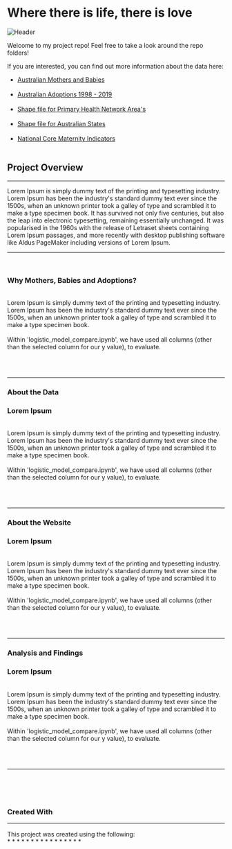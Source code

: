 # Where there is life, there is love
![Header](readme_images/header.jpg)<br>

Welcome to my project repo! 
Feel free to take a look around the repo folders!<br>
 

If you are interested, you can find out more information about the data here:<br>
* [Australian Mothers and Babies](https://www.aihw.gov.au/reports-data/population-groups/mothers-babies/data)<br><br>
* [Australian Adoptions 1998 - 2019](https://www.aihw.gov.au/reports-data/health-welfare-services/adoptions/data)<br><br>
* [Shape file for Primary Health Network Area's](https://www1.health.gov.au/internet/main/publishing.nsf/Content/PHN-Digital)<br><br>
* [Shape file for Australian States](https://www.arcgis.com/home/item.html?id=66e2eac498084e218dee3a8a7f625f5f)<br><br>
* [National Core Maternity Indicators](https://www.aihw.gov.au/reports-data/population-groups/mothers-babies/data)<br><br>

## Project Overview
<hr>
Lorem Ipsum is simply dummy text of the printing and typesetting industry. Lorem Ipsum has been the industry's standard dummy text ever since the 1500s, when an unknown printer took a galley of type and scrambled it to make a type specimen book. It has survived not only five centuries, but also the leap into electronic typesetting, remaining essentially unchanged. It was popularised in the 1960s with the release of Letraset sheets containing Lorem Ipsum passages, and more recently with desktop publishing software like Aldus PageMaker including versions of Lorem Ipsum.
<hr>
<br>

<h3>Why Mothers, Babies and Adoptions?</h3>
<p><br>
Lorem Ipsum is simply dummy text of the printing and typesetting industry. Lorem Ipsum has been the industry's standard dummy text ever since the 1500s, when an unknown printer took a galley of type and scrambled it to make a type specimen book.
<br><br>
Within 'logistic_model_compare.ipynb', we have used all columns (other than the selected column for our y value), to evaluate. <p>
<br><br>
<hr>



### About the Data
<h3>Lorem Ipsum</h3>
<p><br>
Lorem Ipsum is simply dummy text of the printing and typesetting industry. Lorem Ipsum has been the industry's standard dummy text ever since the 1500s, when an unknown printer took a galley of type and scrambled it to make a type specimen book.
<br><br>
Within 'logistic_model_compare.ipynb', we have used all columns (other than the selected column for our y value), to evaluate. <p>
<br><br>
<hr>

### About the Website
<h3>Lorem Ipsum</h3>
<p><br>
Lorem Ipsum is simply dummy text of the printing and typesetting industry. Lorem Ipsum has been the industry's standard dummy text ever since the 1500s, when an unknown printer took a galley of type and scrambled it to make a type specimen book.
<br><br>
Within 'logistic_model_compare.ipynb', we have used all columns (other than the selected column for our y value), to evaluate. <p>
<br><br>
<hr>

### Analysis and Findings
<h3>Lorem Ipsum</h3>
<p><br>
Lorem Ipsum is simply dummy text of the printing and typesetting industry. Lorem Ipsum has been the industry's standard dummy text ever since the 1500s, when an unknown printer took a galley of type and scrambled it to make a type specimen book.
<br><br>
Within 'logistic_model_compare.ipynb', we have used all columns (other than the selected column for our y value), to evaluate. <p>
<br><br>
<hr>



<br><br><br>



### Created With<hr>
This project was created using the following:<br>
* 
* 
* 
* 
* 
* 
* 
* 
* 
* 
* 
* 
* 
* 
* 
* 



